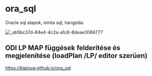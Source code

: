 # ora_sql
Oracle sql alapok, minta sql, hangolás


![_ab5bc37d-84e4-4c2a-a1c6-8deae3066777](https://github.com/user-attachments/assets/fcaac125-0309-4c40-846f-899c75f872f7)




## ODI LP MAP függések felderítése és megjelenítése (loadPlan /LP/ editor szerüen)

https://klajosw.github.io/ora_sql
